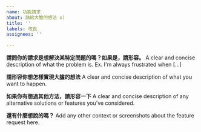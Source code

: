 ```yaml
---
name: 功能請求
about: 請給大膽的想法 x)
title: ''
labels: 改良
assignees: ''

---
```


**請問你的請求是想解決某特定問題的嗎？如果是，請形容。**
A clear and concise description of what the problem is. Ex. I'm always frustrated when [...]

**請形容你想怎樣實現大膽的想法**
A clear and concise description of what you want to happen.

**如果你有想過其他方法，請形容一下**
A clear and concise description of any alternative solutions or features you've considered.

**還有什麼想說的嗎？**
Add any other context or screenshots about the feature request here.
